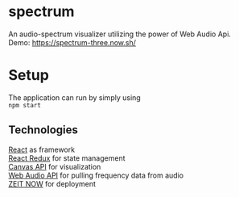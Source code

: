 # spectrum

An audio-spectrum visualizer utilizing the power of Web Audio Api.\
Demo: https://spectrum-three.now.sh/

# Setup

The application can run by simply using\
`npm start`

## Technologies

[React](https://reactjs.org/) as framework\
[React Redux](https://react-redux.js.org/) for state management\
[Canvas API](https://developer.mozilla.org/en-US/docs/Web/API/Canvas_API) for visualization\
[Web Audio API](https://developer.mozilla.org/en-US/docs/Web/API/Web_Audio_API) for pulling frequency data from audio\
[ZEIT NOW](https://zeit.co/) for deployment
